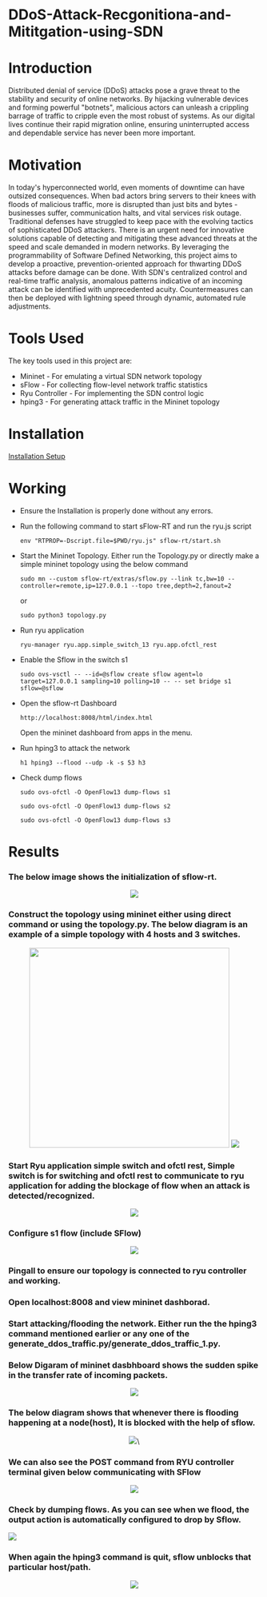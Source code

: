 # DDoS-Attack-Recgonitiona-and-Mititgation-using-SDN

# Introduction
Distributed denial of service (DDoS) attacks pose a grave threat to the stability and security of online networks. By hijacking vulnerable devices and forming powerful "botnets", malicious actors can unleash a crippling barrage of traffic to cripple even the most robust of systems. As our digital lives continue their rapid migration online, ensuring uninterrupted access and dependable service has never been more important.

# Motivation 
In today's hyperconnected world, even moments of downtime can have outsized consequences. When bad actors bring servers to their knees with floods of malicious traffic, more is disrupted than just bits and bytes - businesses suffer, communication halts, and vital services risk outage. Traditional defenses have struggled to keep pace with the evolving tactics of sophisticated DDoS attackers. There is an urgent need for innovative solutions capable of detecting and mitigating these advanced threats at the speed and scale demanded in modern networks. By leveraging the programmability of Software Defined Networking, this project aims to develop a proactive, prevention-oriented approach for thwarting DDoS attacks before damage can be done. With SDN's centralized control and real-time traffic analysis, anomalous patterns indicative of an incoming attack can be identified with unprecedented acuity. Countermeasures can then be deployed with lightning speed through dynamic, automated rule adjustments. 

# Tools Used 
The key tools used in this project are:
* Mininet - For emulating a virtual SDN network topology
* sFlow - For collecting flow-level network traffic statistics
* Ryu Controller - For implementing the SDN control logic
* hping3 - For generating attack traffic in the Mininet topology
  
# Installation 

[Installation Setup](Installation_Setup)

# Working
* Ensure the Installation is properly done without any errors.
* Run the following command to start sFlow-RT and run the ryu.js script
    ```
    env "RTPROP=-Dscript.file=$PWD/ryu.js" sflow-rt/start.sh
    ```
* Start the Mininet Topology. Either run the Topology.py or directly make a simple mininet topology using the below command

    ```
    sudo mn --custom sflow-rt/extras/sflow.py --link tc,bw=10 --controller=remote,ip=127.0.0.1 --topo tree,depth=2,fanout=2
    ```

    or 

    ```
    sudo python3 topology.py
    ```

* Run ryu application
    ```
    ryu-manager ryu.app.simple_switch_13 ryu.app.ofctl_rest
    ```

* Enable the Sflow in the switch s1
    ```
    sudo ovs-vsctl -- --id=@sflow create sflow agent=lo target=127.0.0.1 sampling=10 polling=10 -- -- set bridge s1 sflow=@sflow
    ```

* Open the sflow-rt Dashboard
    ```
    http://localhost:8008/html/index.html
    ```
    Open the mininet dashboard from apps in the menu.
* Run hping3 to attack the network
  ```
  h1 hping3 --flood --udp -k -s 53 h3
  ```
* Check dump flows
  ```
  sudo ovs-ofctl -O OpenFlow13 dump-flows s1
  ```   
  ```
  sudo ovs-ofctl -O OpenFlow13 dump-flows s2
  ```   
  ```
  sudo ovs-ofctl -O OpenFlow13 dump-flows s3
  ```   
  
# Results
### The below image shows the initialization of sflow-rt.
<div align="center">
  <img src="https://github.com/SakethGajawada/DDoS-Attack-Recgonitiona-and-Mititgation-using-SDN/blob/main/images/sflow.png" />
</div>

### Construct the topology using mininet either using direct command or using the topology.py. The below diagram is an example of a simple topology with 4 hosts and 3 switches.
  <div align="center">
  <img src="https://github.com/SakethGajawada/DDoS-Attack-Recgonitiona-and-Mititgation-using-SDN/blob/main/images/topo.png"  width="400"/>
  <img src="https://github.com/SakethGajawada/DDoS-Attack-Recgonitiona-and-Mititgation-using-SDN/blob/main/images/mininet.png" />
</div>

### Start Ryu application simple switch and ofctl rest, Simple switch is for switching and ofctl rest to communicate to ryu application for adding the blockage of flow when an attack is detected/recognized. 
  <div align="center">
  <img src="https://github.com/SakethGajawada/DDoS-Attack-Recgonitiona-and-Mititgation-using-SDN/blob/main/images/ryu_manager.png" />
  </div>
  
### Configure s1 flow (include SFlow)
<div align="center">
  <img src="https://github.com/SakethGajawada/DDoS-Attack-Recgonitiona-and-Mititgation-using-SDN/blob/main/images/flow-rule.png" />
</div>

### Pingall to ensure our topology is connected to ryu controller and working.
### Open localhost:8008 and view mininet dashborad.
### Start attacking/flooding the network. Either run the the hping3 command mentioned earlier or any one of the generate_ddos_traffic.py/generate_ddos_traffic_1.py.
### Below Digaram of mininet dasbhboard shows the sudden spike in the transfer rate of incoming packets.
<div align ="center">
<img src="https://github.com/SakethGajawada/DDoS-Attack-Recgonitiona-and-Mititgation-using-SDN/blob/main/images/ddos_attack.png" />
</div>

### The below diagram shows that whenever there is flooding happening at a node(host), It is blocked with the help of sflow.  
<div align ="center">
<img src="https://github.com/SakethGajawada/DDoS-Attack-Recgonitiona-and-Mititgation-using-SDN/blob/main/images/blocking.png" />\
</div>

### We can also see the POST command from RYU controller terminal given below communicating with SFlow
<div align ="center">
<img src="https://github.com/SakethGajawada/DDoS-Attack-Recgonitiona-and-Mititgation-using-SDN/blob/main/images/flowentry%20for%20blocking.png" />
</div>

### Check by dumping flows. As you can see when we flood, the output action is automatically configured to drop by Sflow.
<img src="https://github.com/SakethGajawada/DDoS-Attack-Recgonitiona-and-Mititgation-using-SDN/blob/main/images/packets_check.png">


### When again the hping3 command is quit, sflow unblocks that particular host/path.
<div align ="center">
<img src="https://github.com/SakethGajawada/DDoS-Attack-Recgonitiona-and-Mititgation-using-SDN/blob/main/images/unblocking.png">
</div>
